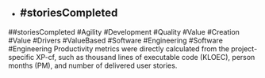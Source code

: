 - ## #storiesCompleted
##storiesCompleted #Agility #Development #Quality #Value #Creation #Value #Drivers #ValueBased #Software #Engineering #Software #Engineering 
Productivity metrics were directly calculated from the project-specific XP-cf, such as thousand lines of executable code (KLOEC), person months (PM), and number of delivered user stories.

